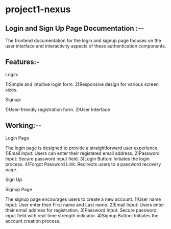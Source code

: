 # project1-nexus

Login and Sign Up Page Documentation :--
---------------------------------------------
The frontend documentation for the login and signup page focuses on the user interface and interactivity aspects of these authentication components.

Features:-
-------------
Login:

1)Simple and intuitive login form.
2)Responsive design for various screen sizes.

Signup:

1)User-friendly registration form.
2)User Interface

Working:--
-----------------
Login Page

The login page is designed to provide a straightforward user experience.
1)Email Input: Users can enter their registered email address.
2)Password Input: Secure password input field.
3)Login Button: Initiates the login process.
4)Forgot Password Link: Redirects users to a password recovery page.

Sign Up

Signup Page

The signup page encourages users to create a new account.
1)User name Input: User enter their First name and Last name.
2)Email Input: Users enter their email address for registration.
3)Password Input: Secure password input field with real-time strength indicator.
4)Signup Button: Initiates the account creation process.
